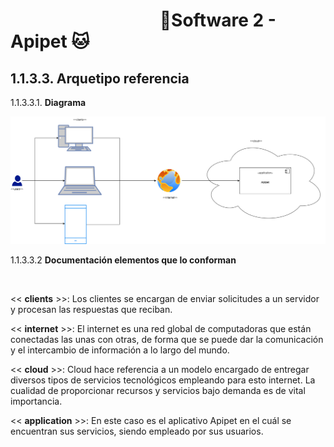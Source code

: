 #  &nbsp;&nbsp;&nbsp;&nbsp;&nbsp;&nbsp;&nbsp;&nbsp;&nbsp;&nbsp;&nbsp;&nbsp;&nbsp;&nbsp;&nbsp;&nbsp;&nbsp;&nbsp;&nbsp;&nbsp;&nbsp;&nbsp;&nbsp;&nbsp;&nbsp;&nbsp;&nbsp;&nbsp;&nbsp;&nbsp;&nbsp;&nbsp;&nbsp;&nbsp;&nbsp;&nbsp;🐶Software 2 - Apipet 🐱  #


## 1.1.3.3. Arquetipo referencia

1.1.3.3.1. **Diagrama**

![](https://github.com/MiguelRiosT/ApipetDocumentacion/blob/main/Dise%C3%B1o%20alto%20nivel/Alternativa%20de%20soluci%C3%B3n/Arquetipo%20referencia/ArquetipoReferencia.drawio.png)


1.1.3.3.2 **Documentación elementos que lo conforman** 

<br>

<< **clients**  >>: Los clientes se encargan de enviar solicitudes a un servidor y procesan las respuestas que reciban.

<< **internet** >>: El internet es una red global de computadoras que están conectadas las unas con otras, de forma que se puede dar la comunicación y el intercambio de información a lo largo del mundo.

<< **cloud** >>: Cloud hace referencia a un modelo encargado de entregar diversos tipos de servicios tecnológicos empleando para esto internet.
La cualidad de proporcionar recursos y servicios bajo demanda es de vital importancia.


<< **application** >>: En este caso es el aplicativo Apipet en el cuál se encuentran sus servicios, siendo empleado por sus usuarios.
